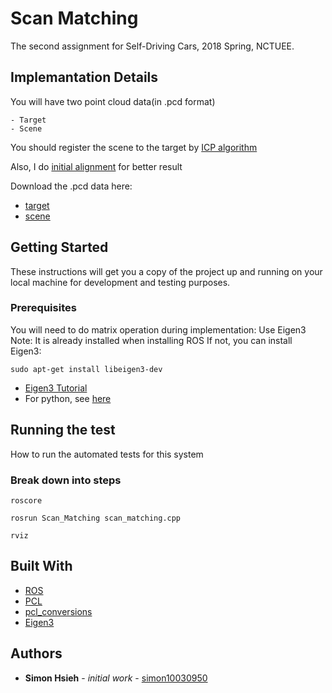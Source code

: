 # Scan Matching
The second assignment for Self-Driving Cars, 2018 Spring, NCTUEE.

## Implemantation Details
You will have two point cloud data(in .pcd format)
```
- Target
- Scene
```

You should register the scene to the target by [ICP algorithm](http://docs.pointclouds.org/trunk/classpcl_1_1_iterative_closest_point.html)

Also, I do [initial alignment](http://docs.pointclouds.org/1.7.1/classpcl_1_1_sample_consensus_initial_alignment.html) for better result

Download the .pcd data here:
- [target](https://drive.google.com/open?id=1fwtY0iXM2zbjaMjIPrWtkYzg9icNZJ8u)
- [scene](https://drive.google.com/open?id=1zM5qwsZRcAugGn-vlBmgevj6j01IF9vf)

## Getting Started
These instructions will get you a copy of the project up and running on your local machine for development and testing purposes.

### Prerequisites
You will need to do matrix operation during implementation: Use Eigen3
Note: It is already installed when installing ROS
If not, you can install Eigen3:
```
sudo apt-get install libeigen3-dev
```
- [Eigen3 Tutorial](http://eigen.tuxfamily.org/dox-devel/group__QuickRefPage.html)
- For python, see [here](https://github.com/jrl-umi3218/Eigen3ToPython)

## Running the test
How to run the automated tests for this system

### Break down into steps

`roscore`

`rosrun Scan_Matching scan_matching.cpp`

`rviz`

## Built With
- [ROS](http://www.ros.org/)
- [PCL](http://docs.pointclouds.org/trunk/index.html)
- [pcl_conversions](http://wiki.ros.org/pcl_conversions)
- [Eigen3](http://eigen.tuxfamily.org/index.php?title=Main_Page)

## Authors
- **Simon Hsieh** - *initial work* - [simon10030950](https://github.com/simon10030950)



